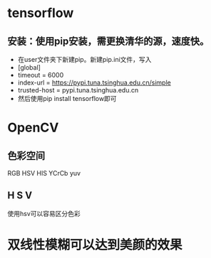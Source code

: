 # tensorflow
## 安装：使用pip安装，需更换清华的源，速度快。

- 在user文件夹下新建pip。新建pip.ini文件，写入
- [global]
- timeout = 6000 
- index-url = https://pypi.tuna.tsinghua.edu.cn/simple 
- trusted-host = pypi.tuna.tsinghua.edu.cn 
- 然后使用pip install tensorflow即可






# OpenCV
## 色彩空间
RGB HSV HIS YCrCb yuv

##  H S V
使用hsv可以容易区分色彩

# 双线性模糊可以达到美颜的效果

